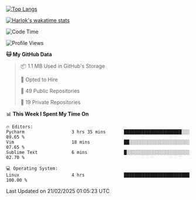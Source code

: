 [![Top Langs](https://github-readme-stats.vercel.app/api/top-langs/?username=remisiki&theme=dracula&layout=compact&hide=Jupyter%20Notebook,CSS,HTML&langs_count=10&exclude_repo=GMM-Demux-GUI)](https://github.com/anuraghazra/github-readme-stats)

[![Harlok's wakatime stats](https://github-readme-stats.vercel.app/api/wakatime?username=@remisiki&theme=dracula&layout=compact&langs_count=10&hide=other,html,css,text,json,markdown,jupyter)](https://github.com/anuraghazra/github-readme-stats)

<!--START_SECTION:waka-->
![Code Time](http://img.shields.io/badge/Code%20Time-895%20hrs%2056%20mins-blue)

![Profile Views](http://img.shields.io/badge/Profile%20Views-2-blue)

**🐱 My GitHub Data** 

> 📦 1.1 MB Used in GitHub's Storage 
 > 
> 💼 Opted to Hire
 > 
> 📜 49 Public Repositories 
 > 
> 🔑 19 Private Repositories 
 > 
📊 **This Week I Spent My Time On** 

```text
🔥 Editors: 
Pycharm                  3 hrs 35 mins       ██████████████████████░░░   89.65 % 
Vim                      18 mins             ██░░░░░░░░░░░░░░░░░░░░░░░   07.65 % 
Sublime Text             6 mins              █░░░░░░░░░░░░░░░░░░░░░░░░   02.70 % 

💻 Operating System: 
Linux                    4 hrs               █████████████████████████   100.00 % 
```


 Last Updated on 21/02/2025 01:05:23 UTC
<!--END_SECTION:waka-->
